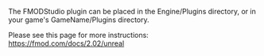 The FMODStudio plugin can be placed in the Engine/Plugins directory, or in your game's GameName/Plugins directory.

Please see this page for more instructions:
    https://fmod.com/docs/2.02/unreal
